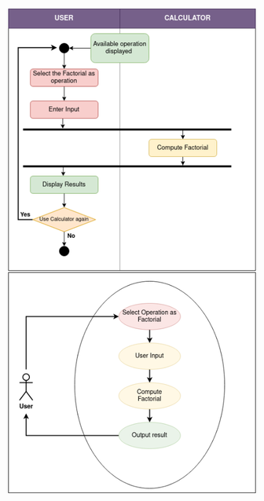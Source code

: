 ![Image of Yaktocat](BehaviouralConversionFactorial.png)
![Image of Yaktocat](StructuralConversionFactorial.png)

